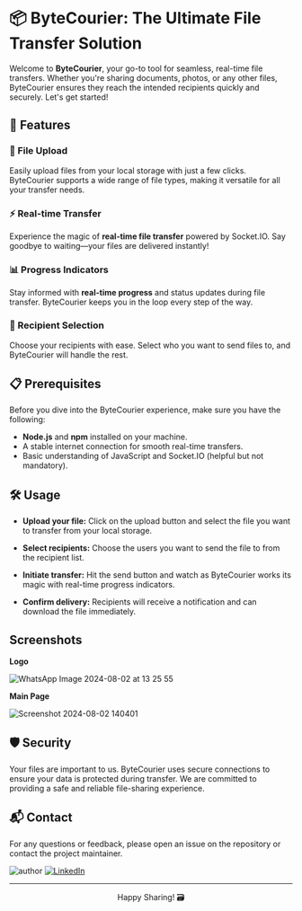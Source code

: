 # 📦 ByteCourier: The Ultimate File Transfer Solution

Welcome to **ByteCourier**, your go-to tool for seamless, real-time file transfers. Whether you're sharing documents, photos, or any other files, ByteCourier ensures they reach the intended recipients quickly and securely. Let's get started!

## 🚀 Features

### 📁 File Upload 

Easily upload files from your local storage with just a few clicks. ByteCourier supports a wide range of file types, making it versatile for all your transfer needs.

### ⚡ Real-time Transfer
Experience the magic of **real-time file transfer** powered by Socket.IO. Say goodbye to waiting—your files are delivered instantly!

### 📊 Progress Indicators
Stay informed with **real-time progress** and status updates during file transfer. ByteCourier keeps you in the loop every step of the way.

### 👥 Recipient Selection
Choose your recipients with ease. Select who you want to send files to, and ByteCourier will handle the rest.

## 📋 Prerequisites

Before you dive into the ByteCourier experience, make sure you have the following:

- **Node.js** and **npm** installed on your machine.
- A stable internet connection for smooth real-time transfers.
- Basic understanding of JavaScript and Socket.IO (helpful but not mandatory).

## 🛠️ Usage

- **Upload your file:** Click on the upload button and select the file you want to transfer from your local storage.

- **Select recipients:** Choose the users you want to send the file to from the recipient list.

- **Initiate transfer:** Hit the send button and watch as ByteCourier works its magic with real-time progress indicators.

- **Confirm delivery:** Recipients will receive a notification and can download the file immediately.

## Screenshots

**Logo**

![WhatsApp Image 2024-08-02 at 13 25 55](https://github.com/user-attachments/assets/06221704-2cbc-417c-a0c6-bc3573052fcc)

**Main Page**

![Screenshot 2024-08-02 140401](https://github.com/user-attachments/assets/41c9dc34-9665-4660-8be4-d50279e90665)

## 🛡️ Security

Your files are important to us. ByteCourier uses secure connections to ensure your data is protected during transfer. We are committed to providing a safe and reliable file-sharing experience.

## 📬 Contact

For any questions or feedback, please open an issue on the repository or contact the project maintainer.

![author](https://img.shields.io/badge/author-Yash--Mall-blue)
[![LinkedIn](https://img.shields.io/badge/LinkedIn-Connect-blue)](https://www.linkedin.com/in/yashmall/)


---


<p align="center"> Happy Sharing! 🗃 </p>
